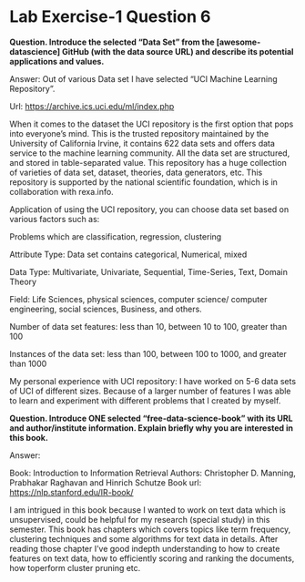# Lab Exercise-1 Question 6

<b>Question. Introduce the selected “Data Set” from the [awesome-datascience] GitHub (with the data source URL) and describe its potential applications and values.</b>

Answer: Out of various Data set I have selected “UCI Machine Learning Repository”.

Url: <a hreaf ="https://archive.ics.uci.edu/ml/index.php">https://archive.ics.uci.edu/ml/index.php</a>

When it comes to the dataset the UCI repository is the first option that pops into everyone’s mind.
This is the trusted repository maintained by the University of California Irvine, it contains 622 data sets and offers data service to the machine learning community. All the data set are structured, and stored in table-separated value. 
This repository has a huge collection of varieties of data set, dataset, theories, data generators, etc. This repository is supported by the national scientific foundation, which is in collaboration with rexa.info.

Application of using the UCI repository, you can choose data set based on various factors such as:

Problems which are classification, regression, clustering

Attribute Type: Data set contains categorical, Numerical, mixed 

Data Type: Multivariate, Univariate, Sequential, Time-Series, Text, Domain Theory

Field: Life Sciences, physical sciences, computer science/ computer engineering, social sciences, Business, and others.

Number of data set features: less than 10, between 10 to 100, greater than 100

Instances of the data set: less than 100, between 100 to 1000, and greater than 1000

My personal experience with UCI repository: I have worked on 5-6 data sets of UCI of different sizes. Because of a larger number of features I was able to learn and experiment with different problems that I created by myself. 


<b>Question. Introduce ONE selected “free-data-science-book” with its URL and author/institute
information. Explain briefly why you are interested in this book.</b>

Answer:

Book: Introduction to Information Retrieval
Authors: Christopher D. Manning, Prabhakar Raghavan and Hinrich Schutze
Book url: <a>https://nlp.stanford.edu/IR-book/</a>

I am intrigued in this book because I wanted to work on text data which is unsupervised, could be helpful for my research (special study) in this semester. This book has chapters which covers topics like term frequency, clustering techniques and some algorithms for text data in details. After reading those chapter I’ve good indepth understanding to how to create features on text data, how to efficiently scoring and ranking the documents, how toperform cluster pruning etc. 
